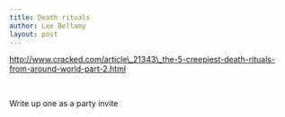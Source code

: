 ```yaml
---
title: Death rituals
author: Lee Bellamy
layout: post
---
```

http://www.cracked.com/article\_21343\_the-5-creepiest-death-rituals-from-around-world-part-2.html

&nbsp;

Write up one as a party invite

